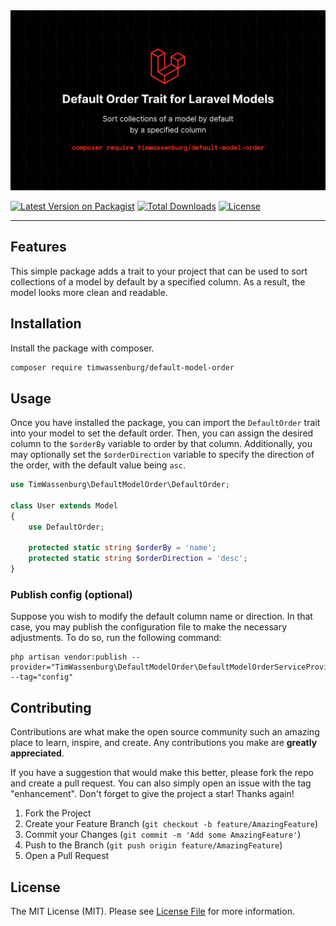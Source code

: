<img src="img/banner.png" alt="Logo">

[![Latest Version on Packagist](https://img.shields.io/packagist/v/timwassenburg/default-model-order.svg?style=flat-square)](https://packagist.org/packages/timwassenburg/default-model-order)
[![Total Downloads](https://img.shields.io/packagist/dt/timwassenburg/default-model-order.svg?style=flat-square)](https://packagist.org/packages/timwassenburg/default-model-order)
[![License](https://img.shields.io/packagist/l/timwassenburg/default-model-order)](https://packagist.org/packages/timwassenburg/default-model-order)

<hr>

## Features
This simple package adds a trait to your project that can be used to sort collections of a model by default by a specified column. As a result, the model looks more clean and readable.

## Installation
Install the package with composer.
```bash
composer require timwassenburg/default-model-order
```

## Usage
Once you have installed the package, you can import the ```DefaultOrder``` trait into your model to set the default order. Then, you can assign the desired column to the ```$orderBy``` variable to order by that column. Additionally, you may optionally set the ```$orderDirection``` variable to specify the direction of the order, with the default value being ```asc```.

```php
use TimWassenburg\DefaultModelOrder\DefaultOrder;

class User extends Model
{
    use DefaultOrder;

    protected static string $orderBy = 'name';
    protected static string $orderDirection = 'desc';
}
```

### Publish config (optional)
Suppose you wish to modify the default column name or direction. In that case, you may publish the configuration file to make the necessary adjustments. To do so, run the following command:
```
php artisan vendor:publish --provider="TimWassenburg\DefaultModelOrder\DefaultModelOrderServiceProvider" --tag="config"
```

## Contributing
Contributions are what make the open source community such an amazing place to learn, inspire, and create. Any contributions you make are **greatly appreciated**.

If you have a suggestion that would make this better, please fork the repo and create a pull request. You can also simply open an issue with the tag "enhancement".
Don't forget to give the project a star! Thanks again!

1. Fork the Project
2. Create your Feature Branch (`git checkout -b feature/AmazingFeature`)
3. Commit your Changes (`git commit -m 'Add some AmazingFeature'`)
4. Push to the Branch (`git push origin feature/AmazingFeature`)
5. Open a Pull Request

## License

The MIT License (MIT). Please see [License File](LICENSE.md) for more information.

